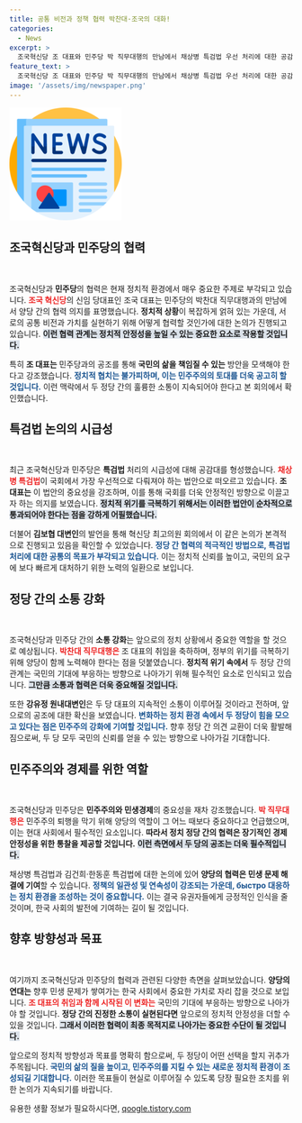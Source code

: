 ```yaml
---
title: 공통 비전과 정책 협력 박찬대·조국의 대화!
categories:
  - News
excerpt: >
  조국혁신당 조 대표와 민주당 박 직무대행의 만남에서 채상병 특검법 우선 처리에 대한 공감대가 형성됐다. 두 당은 협력의 필요성에 대해 강조하며 앞으로의 공조를 약속했다.
feature_text: >
  조국혁신당 조 대표와 민주당 박 직무대행의 만남에서 채상병 특검법 우선 처리에 대한 공감대가 형성됐다. 두 당은 협력의 필요성에 대해 강조하며 앞으로의 공조를 약속했다.
image: '/assets/img/newspaper.png'
---
```


<p><img src="/assets/img/newspaper.png" alt="kimp 속보" /></p>

<h2 data-ke-size="size26">조국혁신당과 민주당의 협력</h2>

<p data-ke-size="size16">&nbsp;</p>

<p>조국혁신당과 <b>민주당</b>의 협력은 현재 정치적 환경에서 매우 중요한 주제로 부각되고 있습니다. <b><span style="color: #ee2323;">조국 혁신당</span></b>의 신임 당대표인 조국 대표는 민주당의 박찬대 직무대행과의 만남에서 양당 간의 협력 의지를 표명했습니다. <b>정치적 상황</b>이 복잡하게 얽혀 있는 가운데, 서로의 공통 비전과 가치를 실현하기 위해 어떻게 협력할 것인가에 대한 논의가 진행되고 있습니다. <b><span style="background-color: #21538527;">이런 협력 관계는 정치적 안정성을 높일 수 있는 중요한 요소로 작용할 것입니다.</span></b></p>

<p>특히 <b>조 대표는</b> 민주당과의 공조를 통해 <b>국민의 삶을 책임질 수 있는</b> 방안을 모색해야 한다고 강조했습니다. <b><span style="color: #1a5490;">정치적 협치는 불가피하며, 이는 민주주의의 토대를 더욱 공고히 할 것입니다.</span></b> 이런 맥락에서 두 정당 간의 훌륭한 소통이 지속되어야 한다고 본 회의에서 확인했습니다.</p>

<h2 data-ke-size="size26">특검법 논의의 시급성</h2>

<p data-ke-size="size16">&nbsp;</p>

<p>최근 조국혁신당과 민주당은 <b>특검법</b> 처리의 시급성에 대해 공감대를 형성했습니다. <b><span style="color: #ee2323;">채상병 특검법</span></b>이 국회에서 가장 우선적으로 다뤄져야 하는 법안으로 떠오르고 있습니다. <b>조 대표는</b> 이 법안의 중요성을 강조하며, 이를 통해 국회를 더욱 안정적인 방향으로 이끌고자 하는 의지를 보였습니다. <b><span style="background-color: #21538527;">정치적 위기를 극복하기 위해서는 이러한 법안이 순차적으로 통과되어야 한다는 점을 강하게 어필했습니다.</span></b></p>

<p>더불어 <b>김보협 대변인</b>의 발언을 통해 혁신당 최고의원 회의에서 이 같은 논의가 본격적으로 진행되고 있음을 확인할 수 있었습니다. <b><span style="color: #1a5490;">정당 간 협력의 적극적인 방법으로, 특검법 처리에 대한 공통의 목표가 부각되고 있습니다.</span></b> 이는 정치적 신뢰를 높이고, 국민의 요구에 보다 빠르게 대처하기 위한 노력의 일환으로 보입니다.</p>

<h2 data-ke-size="size26">정당 간의 소통 강화</h2>

<p data-ke-size="size16">&nbsp;</p>

<p>조국혁신당과 민주당 간의 <b>소통 강화</b>는 앞으로의 정치 상황에서 중요한 역할을 할 것으로 예상됩니다. <b><span style="color: #ee2323;">박찬대 직무대행은</span></b> 조 대표의 취임을 축하하며, 정부의 위기를 극복하기 위해 양당이 함께 노력해야 한다는 점을 덧붙였습니다. <b>정치적 위기 속에서</b> 두 정당 간의 관계는 국민의 기대에 부응하는 방향으로 나아가기 위해 필수적인 요소로 인식되고 있습니다. <b><span style="background-color: #21538527;">그만큼 소통과 협력은 더욱 중요해질 것입니다.</span></b></p>

<p>또한 <b>강유정 원내대변인</b>은 두 당 대표의 지속적인 소통이 이루어질 것이라고 전하며, 앞으로의 공조에 대한 확신을 보였습니다. <b><span style="color: #1a5490;">변화하는 정치 환경 속에서 두 정당이 힘을 모으고 있다는 점은 민주주의 강화에 기여할 것입니다.</span></b> 향후 정당 간 의견 교환이 더욱 활발해짐으로써, 두 당 모두 국민의 신뢰를 얻을 수 있는 방향으로 나아가길 기대합니다.</p>

<h2 data-ke-size="size26">민주주의와 경제를 위한 역할</h2>

<p data-ke-size="size16">&nbsp;</p>

<p>조국혁신당과 민주당은 <b>민주주의와 민생경제</b>의 중요성을 재차 강조했습니다. <b><span style="color: #ee2323;">박 직무대행은</span></b> 민주주의 퇴행을 막기 위해 양당의 역할이 그 어느 때보다 중요하다고 언급했으며, 이는 현대 사회에서 필수적인 요소입니다. <b>따라서 정치 정당 간의 협력은 장기적인 경제 안정성을 위한 통찰을 제공할 것입니다.</b> <b><span style="background-color: #21538527;">이런 측면에서 두 당의 공조는 더욱 필수적입니다.</span></b></p>

<p>채상병 특검법과 김건희·한동훈 특검법에 대한 논의에 있어 <b>양당의 협력은 민생 문제 해결에 기여</b>할 수 있습니다. <b><span style="color: #1a5490;">정책의 일관성 및 연속성이 강조되는 가운데, быстро 대응하는 정치 환경을 조성하는 것이 중요합니다.</span></b> 이는 결국 유권자들에게 긍정적인 인식을 줄 것이며, 한국 사회의 발전에 기여하는 길이 될 것입니다.</p>

<h2 data-ke-size="size26">향후 방향성과 목표</h2>

<p data-ke-size="size16">&nbsp;</p>

<p>여기까지 조국혁신당과 민주당의 협력과 관련된 다양한 측면을 살펴보았습니다. <b>양당의 연대는</b> 향후 민생 문제가 쌓여가는 한국 사회에서 중요한 가치로 자리 잡을 것으로 보입니다. <b><span style="color: #ee2323;">조 대표의 취임과 함께 시작된 이 변화는</span></b> 국민의 기대에 부응하는 방향으로 나아가야 할 것입니다. <b>정당 간의 진정한 소통이 실현된다면</b> 앞으로의 정치적 안정성을 더할 수 있을 것입니다. <b><span style="background-color: #21538527;">그래서 이러한 협력이 최종 목적지로 나아가는 중요한 수단이 될 것입니다.</span></b></p>

<p>앞으로의 정치적 방향성과 목표를 명확히 함으로써, 두 정당이 어떤 선택을 할지 귀추가 주목됩니다. <b><span style="color: #1a5490;">국민의 삶의 질을 높이고, 민주주의를 지킬 수 있는 새로운 정치적 환경이 조성되길 기대합니다.</span></b> 이러한 목표들이 현실로 이루어질 수 있도록 당장 필요한 조치를 위한 논의가 지속되기를 바랍니다.</p>
유용한 생활 정보가 필요하시다면, <a href="https://qoogle.tistory.com" rel="dofollow">qoogle.tistory.com</a>



